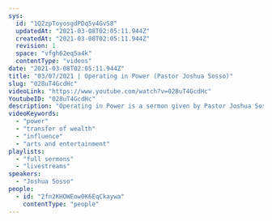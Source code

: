 ```yaml
---
sys:
  id: "1Q2zpToyosgdPDq5v4GvS8"
  updatedAt: "2021-03-08T02:05:11.944Z"
  createdAt: "2021-03-08T02:05:11.944Z"
  revision: 1
  space: "vfgh62eq5a4k"
  contentType: "videos"
date: "2021-03-08T02:05:11.944Z"
title: "03/07/2021 | Operating in Power (Pastor Joshua Sosso)"
slug: "028uT4GcdHc"
videoLink: "https://www.youtube.com/watch?v=028uT4GcdHc"
YoutubeID: "028uT4GcdHc"
description: "Operating in Power is a sermon given by Pastor Joshua Sosso on March 3rd, 2021 at Freedom Fellowship Church International."
videoKeywords:
  - "power"
  - "transfer of wealth"
  - "influence"
  - "arts and entertainment"
playlists:
  - "full sermons"
  - "livestreams"
speakers:
  - "Joshua Sosso"
people:
  - id: "2fn2KHOWEow0K6EqCkaywa"
    contentType: "people"
---
```

